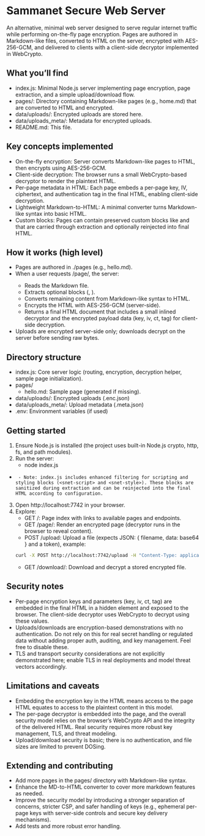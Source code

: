 # Sammanet Secure Web Server

An alternative, minimal web server designed to serve regular internet traffic while performing on-the-fly page encryption. Pages are authored in Markdown-like files, converted to HTML on the server, encrypted with AES-256-GCM, and delivered to clients with a client-side decryptor implemented in WebCrypto.

## What you’ll find
- index.js: Minimal Node.js server implementing page encryption, page extraction, and a simple upload/download flow.
- pages/: Directory containing Markdown-like pages (e.g., home.md) that are converted to HTML and encrypted.
- data/uploads/: Encrypted uploads are stored here.
- data/uploads_meta/: Metadata for encrypted uploads.
- README.md: This file.

## Key concepts implemented
- On-the-fly encryption: Server converts Markdown-like pages to HTML, then encrypts using AES-256-GCM.
- Client-side decryption: The browser runs a small WebCrypto-based decryptor to render the plaintext HTML.
- Per-page metadata in HTML: Each page embeds a per-page key, IV, ciphertext, and authentication tag in the final HTML, enabling client-side decryption.
- Lightweight Markdown-to-HTML: A minimal converter turns Markdown-like syntax into basic HTML.
- Custom blocks: Pages can contain preserved custom blocks like <snet-script> and <snet-style> that are carried through extraction and optionally reinjected into final HTML.

## How it works (high level)
- Pages are authored in ./pages (e.g., hello.md).
- When a user requests /page/<name>, the server:
  - Reads the Markdown file.
  - Extracts optional blocks (<snet-script>, <snet-style>).
  - Converts remaining content from Markdown-like syntax to HTML.
  - Encrypts the HTML with AES-256-GCM (server-side).
  - Returns a final HTML document that includes a small inlined decryptor and the encrypted payload data (key, iv, ct, tag) for client-side decryption.
- Uploads are encrypted server-side only; downloads decrypt on the server before sending raw bytes.

## Directory structure
- index.js: Core server logic (routing, encryption, decryption helper, sample page initialization).
- pages/
  - hello.md: Sample page (generated if missing).
- data/uploads/: Encrypted uploads (.enc.json)
- data/uploads_meta/: Upload metadata (.meta.json)
- .env: Environment variables (if used)

## Getting started
1. Ensure Node.js is installed (the project uses built-in Node.js crypto, http, fs, and path modules).
2. Run the server:
   - node index.js
+      - Note: index.js includes enhanced filtering for scripting and styling blocks (<snet-script> and <snet-style>). These blocks are sanitized during extraction and can be reinjected into the final HTML according to configuration.
3. Open http://localhost:7742 in your browser.
4. Explore:
   - GET /: Page index with links to available pages and endpoints.
   - GET /page/<name>: Render an encrypted page (decryptor runs in the browser to reveal content).
   - POST /upload: Upload a file (expects JSON: { filename, data: base64 } and a token), example:
   ```bash
   curl -X POST http://localhost:7742/upload -H "Content-Type: application/json" -H "Authorization: Bearer <TOKEN>" -d '{"filename":"test.bin","data":"BASE64_CONTENT"}'
    ```
   - GET /download/<filename>: Download and decrypt a stored encrypted file.

## Security notes
- Per-page encryption keys and parameters (key, iv, ct, tag) are embedded in the final HTML in a hidden element and exposed to the browser. The client-side decryptor uses WebCrypto to decrypt using these values.
- Uploads/downloads are encryption-based demonstrations with no authentication. Do not rely on this for real secret handling or regulated data without adding proper auth, auditing, and key management. Feel free to disable these.
- TLS and transport security considerations are not explicitly demonstrated here; enable TLS in real deployments and model threat vectors accordingly.

## Limitations and caveats
- Embedding the encryption key in the HTML means access to the page HTML equates to access to the plaintext content in this model.
- The per-page decryptor is embedded into the page, and the overall security model relies on the browser’s WebCrypto API and the integrity of the delivered HTML. Real security requires more robust key management, TLS, and threat modeling.
- Upload/download security is basic; there is no authentication, and file sizes are limited to prevent DOSing.

## Extending and contributing
- Add more pages in the pages/ directory with Markdown-like syntax.
- Enhance the MD-to-HTML converter to cover more markdown features as needed.
- Improve the security model by introducing a stronger separation of concerns, stricter CSP, and safer handling of keys (e.g., ephemeral per-page keys with server-side controls and secure key delivery mechanisms).
- Add tests and more robust error handling.
